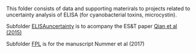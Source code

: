 This folder consists of data and supporting materirals to projects related to uncertainty analysis of ELISA (for cyanobacterial toxins, microcystin).

Subfolder [ELISAuncertainty](https://github.com/songsqian/ELISA/tree/master/ELISAUncertainty) is to acompany the ES&T paper [Qian et al (2015)](http://pubs.acs.org/doi/abs/10.1021/acs.est.5b03029)

Subfolder [FPL](https://github.com/songsqian/ELISA/tree/master/FPL) is for the manuscript Nummer et al (2017)

